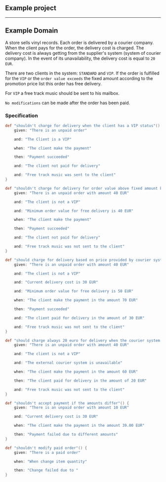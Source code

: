 Example project
----------------------
----------------------

## Example Domain

A store sells vinyl records. Each order is delivered by a courier company. When the client pays for the order, the
delivery cost is charged. The delivery cost is always getting from the supplier's system (system of courier company). In
the event of its unavailability, the delivery cost is equal to `20 EUR`.

There are two clients in the system: `STANDARD` and `VIP`. If the order is fulfilled for the `VIP` or
the `order value exceeds` the fixed amount according to the promotion price list this order has free delivery.

For `VIP` a free track music should be sent to his mailbox.

`No modifications` can be made after the order has been paid.

### Specification

```groovy
def "shouldn't charge for delivery when the client has a VIP status"() {
    given: "There is an unpaid order"

    and: "The Client is a VIP"

    when: "The client make the payment"

    then: "Payment succeeded"

    and: "The client not paid for delivery"

    and: "Free track music was sent to the client"
}

def "shouldn't charge for delivery for order value above fixed amount based on promotion price list"() {
    given: "There is an unpaid order with amount 40 EUR"

    and: "The client is not a VIP"

    and: "Minimum order value for free delivery is 40 EUR"

    when: "The client make the payment"

    then: "Payment succeeded"

    and: "The client not paid for delivery"

    and: "Free track music was not sent to the client"
}

def "should charge for delivery based on price provided by courier system"() {
    given: "There is an unpaid order with amount 40 EUR"

    and: "The client is not a VIP"

    and: "Current delivery cost is 30 EUR"

    and: "Minimum order value for free delivery is 50 EUR"

    when: "The client make the payment in the amount 70 EUR"

    then: "Payment succeeded"

    and: "The client paid for delivery in the amount of 30 EUR"

    and: "Free track music was not sent to the client"
}

def "should charge always 20 euro for delivery when the courier system is unavailable"() {
    given: "There is an unpaid order with amount 40 EUR"

    and: "The client is not a VIP"

    and: "The external courier system is unavailable"

    when: "The client make the payment in the amount 60 EUR"

    then: "The client paid for delivery in the amount of 20 EUR"

    and: "Free track music was not sent to the client"
}

def "shouldn't accept payment if the amounts differ"() {
    given: "There is an unpaid order with amount 10 EUR"

    and: "Current delivery cost is 30 EUR"

    when: "The client make the payment in the amount 39.00 EUR"

    then: "Payment failed due to different amounts"
}

def "shouldn't modify paid order"() {
    given: "There is a paid order"

    when: "When change item quantity"

    then: "Change failed due to "
}
```

